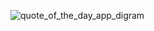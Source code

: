 ![quote_of_the_day_app_digram](https://github.com/Hayder-alobaidi/quote_of_the_day_app-k8s/assets/93683931/36c9e75d-6318-437a-9c08-ae68de8d21cf)
